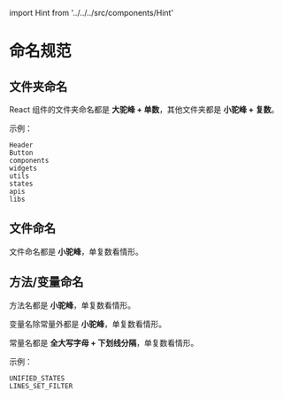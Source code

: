 import Hint from '../../../src/components/Hint'

# 命名规范

## 文件夹命名

<Hint type="better">React 组件的文件夹命名都是 **大驼峰 + 单数**，其他文件夹都是 **小驼峰 + 复数**。</Hint>


示例：

```text
Header
Button
components
widgets
utils
states
apis
libs
```

## 文件命名

<Hint type="better">文件命名都是 **小驼峰**，单复数看情形。</Hint>


## 方法/变量命名

<Hint type="better">方法名都是 **小驼峰**，单复数看情形。</Hint>


<Hint type="better">变量名除常量外都是 **小驼峰**，单复数看情形。</Hint>


<Hint type="better">常量名都是 **全大写字母 + 下划线分隔**，单复数看情形。</Hint>


示例：

```text
UNIFIED_STATES
LINES_SET_FILTER
```

